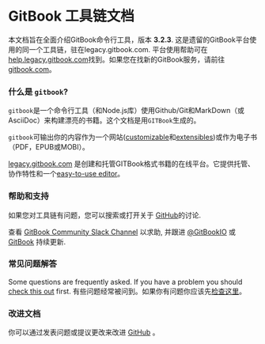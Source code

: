# GitBook 工具链文档

本文档旨在全面介绍GitBook命令行工具，版本 **3.2.3**. 这是遗留的GitBook平台使用的同一个工具链，驻在legacy.gitbook.com. 平台使用帮助可在 [help.legacy.gitbook.com](https://help.legacy.gitbook.com)找到。如果您在找新的GitBook服务，请前往 [gitbook.com](https://www.gitbook.com)。

### 什么是 `gitbook`?

`gitbook`是一个命令行工具（和Node.js库）使用Github/Git和MarkDown（或AsciiDoc）来构建漂亮的书籍。这个文档是用`GITBook`生成的。

`gitbook`可输出你的内容作为一个网站([customizable](themes/README.md)和[extensibles](plugins/README.md))或作为电子书（PDF，EPUB或MOBI）。

[legacy.gitbook.com](https://legacy.gitbook.com) 是创建和托管GITBook格式书籍的在线平台。它提供托管、协作特性和一个[easy-to-use editor](https://legacy.gitbook.com/editor)。

### 帮助和支持

如果您对工具链有问题，您可以搜索或打开关于 [GitHub](https://github.com/GitbookIO/gitbook)的讨论.

查看 [GitBook Community Slack Channel](https://slack.gitbook.com) 以求助, 并跟进 [@GitBookIO](https://twitter.com/GitBookIO) 或 [GitBook](https://www.facebook.com/gitbookcom) 持续更新.

### 常见问题解答

Some questions are frequently asked. If you have a problem you should  [check this out](faq.md) first.
有些问题经常被问到。如果你有问题你应该先[检查这里](faq.md)。

### 改进文档

你可以通过发表问题或提议更改来改进 [GitHub](https://github.com/GitbookIO/gitbook) 。
